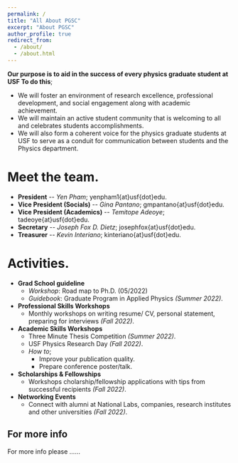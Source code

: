 ```yaml
---
permalink: /
title: "All About PGSC"
excerpt: "About PGSC"
author_profile: true
redirect_from: 
  - /about/
  - /about.html
---
```


**Our purpose is to aid in the success of every physics graduate student at USF To do this**; 

- We will foster an environment of research excellence, professional development, and social engagement along with academic achievement.
- We will maintain an active student community that is welcoming to all and celebrates students accomplishments.
- We will also form a coherent voice for the physics graduate students at USF to serve as a conduit for communication between students and the Physics department.


Meet the team.
==============

- **President** -- _Yen Pham_; yenpham1{at}usf{dot}edu.
- **Vice President (Socials)** -- _Gina Pantano_; gmpantano{at}usf{dot}edu.
- **Vice President (Academics)** -- _Temitope Adeoye_; tadeoye{at}usf{dot}edu.
- **Secretary** -- _Joseph Fox D. Dietz_; josephfox{at}usf{dot}edu.
- **Treasurer** -- _Kevin Interiano_; kinteriano{at}usf{dot}edu.



Activities.
==============

- **Grad School guideline**
  - _Workshop_: Road map to Ph.D. (05/2022)
  - _Guidebook_: Graduate Program in Applied Physics _(Summer 2022)_.
- **Professional Skills Workshops**
  - Monthly workshops on writing resume/ CV, personal statement, preparing for interviews _(Fall 2022)_.
- **Academic Skills Workshops**
  - Three Minute Thesis Competition _(Summer 2022)_.
  - USF Physics Research Day _(Fall 2022)_.
  - _How to_;
    - Improve your publication quality.
    - Prepare conference poster/talk.
- **Scholarships & Fellowships**
  - Workshops cholarship/fellowship applications with tips from successful recipients _(Fall 2022)_.
- **Networking Events**
  - Connect with alumni at National Labs, companies, research institutes and other universities _(Fall 2022)_.


For more info
-------------
For more info please ......

